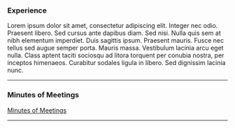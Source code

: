 ### Experience

Lorem ipsum dolor sit amet, consectetur adipiscing elit. Integer nec odio. Praesent libero. Sed cursus ante dapibus diam. Sed nisi. Nulla quis sem at nibh elementum imperdiet. Duis sagittis ipsum. Praesent mauris. Fusce nec tellus sed augue semper porta. Mauris massa. Vestibulum lacinia arcu eget nulla. Class aptent taciti sociosqu ad litora torquent per conubia nostra, per inceptos himenaeos. Curabitur sodales ligula in libero. Sed dignissim lacinia nunc.

---

### Minutes of Meetings
<a href="https://github.com/elifefirat/Horizon/blob/bd436f8fd5e7eb67c1ad0f5e5108faae9501eef2/sections/5-%20minutes.md" target="_blank">Minutes of Meetings</a>

---

